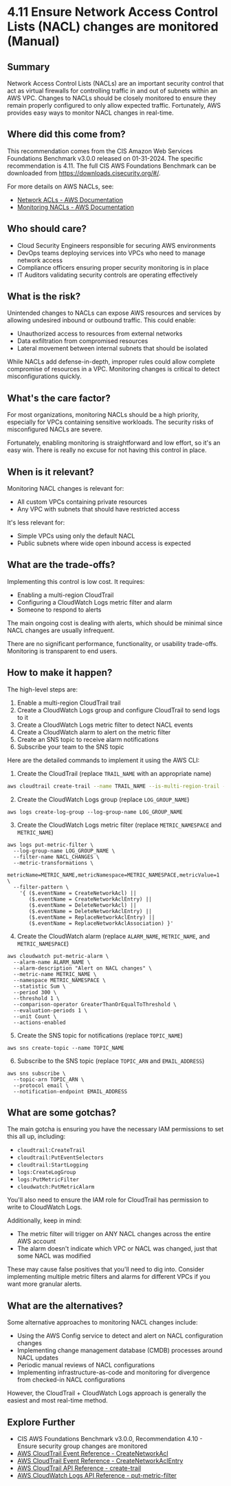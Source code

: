 # 4.11 Ensure Network Access Control Lists (NACL) changes are monitored (Manual)

## Summary

Network Access Control Lists (NACLs) are an important security control that act as virtual firewalls for controlling traffic in and out of subnets within an AWS VPC. Changes to NACLs should be closely monitored to ensure they remain properly configured to only allow expected traffic. Fortunately, AWS provides easy ways to monitor NACL changes in real-time.

## Where did this come from?

This recommendation comes from the CIS Amazon Web Services Foundations Benchmark v3.0.0 released on 01-31-2024. The specific recommendation is 4.11. The full CIS AWS Foundations Benchmark can be downloaded from https://downloads.cisecurity.org/#/. 

For more details on AWS NACLs, see:
- [Network ACLs - AWS Documentation](https://docs.aws.amazon.com/managedservices/latest/userguide/restrict-nacl.html)
- [Monitoring NACLs - AWS Documentation](https://docs.aws.amazon.com/vpc/latest/userguide/vpc-network-acls.html)

## Who should care?

- Cloud Security Engineers responsible for securing AWS environments
- DevOps teams deploying services into VPCs who need to manage network access
- Compliance officers ensuring proper security monitoring is in place
- IT Auditors validating security controls are operating effectively

## What is the risk?  

Unintended changes to NACLs can expose AWS resources and services by allowing undesired inbound or outbound traffic. This could enable:

- Unauthorized access to resources from external networks
- Data exfiltration from compromised resources 
- Lateral movement between internal subnets that should be isolated

While NACLs add defense-in-depth, improper rules could allow complete compromise of resources in a VPC. Monitoring changes is critical to detect misconfigurations quickly.

## What's the care factor?

For most organizations, monitoring NACLs should be a high priority, especially for VPCs containing sensitive workloads. The security risks of misconfigured NACLs are severe. 

Fortunately, enabling monitoring is straightforward and low effort, so it's an easy win. There is really no excuse for not having this control in place.

## When is it relevant?

Monitoring NACL changes is relevant for:

- All custom VPCs containing private resources
- Any VPC with subnets that should have restricted access

It's less relevant for:

- Simple VPCs using only the default NACL 
- Public subnets where wide open inbound access is expected

## What are the trade-offs?

Implementing this control is low cost. It requires:

- Enabling a multi-region CloudTrail 
- Configuring a CloudWatch Logs metric filter and alarm
- Someone to respond to alerts

The main ongoing cost is dealing with alerts, which should be minimal since NACL changes are usually infrequent. 

There are no significant performance, functionality, or usability trade-offs. Monitoring is transparent to end users.

## How to make it happen?

The high-level steps are:

1. Enable a multi-region CloudTrail trail 
2. Create a CloudWatch Logs group and configure CloudTrail to send logs to it
3. Create a CloudWatch Logs metric filter to detect NACL events
4. Create a CloudWatch alarm to alert on the metric filter
5. Create an SNS topic to receive alarm notifications
6. Subscribe your team to the SNS topic

Here are the detailed commands to implement it using the AWS CLI:

1. Create the CloudTrail (replace `TRAIL_NAME` with an appropriate name)

```bash
aws cloudtrail create-trail --name TRAIL_NAME --is-multi-region-trail --is-organization-trail
```

2. Create the CloudWatch Logs group (replace `LOG_GROUP_NAME`)

```
aws logs create-log-group --log-group-name LOG_GROUP_NAME
```

3. Create the CloudWatch Logs metric filter (replace `METRIC_NAMESPACE` and `METRIC_NAME`)

```
aws logs put-metric-filter \
  --log-group-name LOG_GROUP_NAME \
  --filter-name NACL_CHANGES \
  --metric-transformations \
      metricName=METRIC_NAME,metricNamespace=METRIC_NAMESPACE,metricValue=1 \
  --filter-pattern \
    '{ ($.eventName = CreateNetworkAcl) || 
       ($.eventName = CreateNetworkAclEntry) ||
       ($.eventName = DeleteNetworkAcl) || 
       ($.eventName = DeleteNetworkAclEntry) ||
       ($.eventName = ReplaceNetworkAclEntry) || 
       ($.eventName = ReplaceNetworkAclAssociation) }'
```

4. Create the CloudWatch alarm (replace `ALARM_NAME`, `METRIC_NAME`, and `METRIC_NAMESPACE`)

```
aws cloudwatch put-metric-alarm \
  --alarm-name ALARM_NAME \
  --alarm-description "Alert on NACL changes" \
  --metric-name METRIC_NAME \
  --namespace METRIC_NAMESPACE \
  --statistic Sum \
  --period 300 \
  --threshold 1 \
  --comparison-operator GreaterThanOrEqualToThreshold \
  --evaluation-periods 1 \
  --unit Count \
  --actions-enabled 
```

5. Create the SNS topic for notifications (replace `TOPIC_NAME`) 

```
aws sns create-topic --name TOPIC_NAME
```

6. Subscribe to the SNS topic (replace `TOPIC_ARN` and `EMAIL_ADDRESS`)

```
aws sns subscribe \
  --topic-arn TOPIC_ARN \
  --protocol email \
  --notification-endpoint EMAIL_ADDRESS
```

## What are some gotchas?

The main gotcha is ensuring you have the necessary IAM permissions to set this all up, including:

- `cloudtrail:CreateTrail`
- `cloudtrail:PutEventSelectors`
- `cloudtrail:StartLogging`
- `logs:CreateLogGroup` 
- `logs:PutMetricFilter`
- `cloudwatch:PutMetricAlarm`

You'll also need to ensure the IAM role for CloudTrail has permission to write to CloudWatch Logs.

Additionally, keep in mind:

- The metric filter will trigger on ANY NACL changes across the entire AWS account
- The alarm doesn't indicate which VPC or NACL was changed, just that some NACL was modified

These may cause false positives that you'll need to dig into. Consider implementing multiple metric filters and alarms for different VPCs if you want more granular alerts.

## What are the alternatives?

Some alternative approaches to monitoring NACL changes include:

- Using the AWS Config service to detect and alert on NACL configuration changes
- Implementing change management database (CMDB) processes around NACL updates
- Periodic manual reviews of NACL configurations
- Implementing infrastructure-as-code and monitoring for divergence from checked-in NACL configurations

However, the CloudTrail + CloudWatch Logs approach is generally the easiest and most real-time method.

## Explore Further

- CIS AWS Foundations Benchmark v3.0.0, Recommendation 4.10 - Ensure security group changes are monitored 
- [AWS CloudTrail Event Reference - CreateNetworkAcl](https://docs.aws.amazon.com/awscloudtrail/latest/userguide/cloudtrail-event-reference-management-events.html#createnetworkacl)
- [AWS CloudTrail Event Reference - CreateNetworkAclEntry](https://docs.aws.amazon.com/awscloudtrail/latest/userguide/cloudtrail-event-reference-management-events.html#createnetworkaclentry)
- [AWS CloudTrail API Reference - create-trail](https://docs.aws.amazon.com/cli/latest/reference/cloudtrail/create-trail.html)
- [AWS CloudWatch Logs API Reference - put-metric-filter](https://docs.aws.amazon.com/cli/latest/reference/logs/put-metric-filter.html)